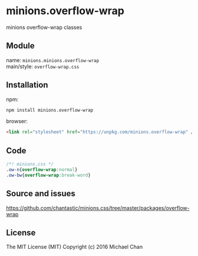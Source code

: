 # minions.overflow-wrap
minions overflow-wrap classes

## Module
name: `minions.minions.overflow-wrap`  
main/style: `overflow-wrap.css`  

## Installation
npm:
```bash
npm install minions.overflow-wrap
```

browser:
```html
<link rel="stylesheet" href="https://unpkg.com/minions.overflow-wrap" />
```

## Code
```css
/*! minions.css */
.ow-n{overflow-wrap:normal}
.ow-bw{overflow-wrap:break-word}

```

## Source and issues

https://github.com/chantastic/minions.css/tree/master/packages/overflow-wrap

## License

The MIT License (MIT)
Copyright (c) 2016 Michael Chan